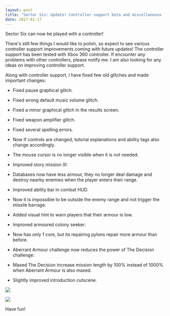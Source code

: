 ```yaml
---
layout: post
title: "Sector Six: Update! Controller support beta and miscellaneous fixes!"
date: 2017-01-17
---
```


Sector Six can now be played with a controller!

There's still few things I would like to polish, so expect to see various controller support improvements coming with future updates!
The controller support has been tested with Xbox 360 controller.
If encounter any problems with other controllers, please notify me.
I am also looking for any ideas on improving controller support.

Along with controller support, I have fixed few old glitches and made important changes:

* Fixed pause graphical glitch.

* Fixed wrong default music volume glitch.

* Fixed a minor graphical glitch in the results screen.

* Fixed weapon amplifier glitch.

* Fixed several spelling errors.

* Now if controls are changed, tutorial explanations and ability tags also change accordingly.

* The mouse cursor is no longer visible when it is not needed.

* Improved story mission III:

* Databases now have less armour, they no longer deal damage and destroy nearby enemies when the player enters their range.

* Improved ability bar in combat HUD.

* Now it is impossible to be outside the enemy range and not trigger the missile barrage.

* Added visual hint to warn players that their armour is low.

* Improved armoured colony seeker:

* Now has only 1 core, but its repairing pylons repair more armour than before.

* Aberrant Armour challenge now reduces the power of The Decision challenge:

* Maxed The Decision increase mission length by 100% instead of 1000% when Aberrant Armour is also maxed.

* Slightly improved introduction cutscene.

![](https://i.imgur.com/5i4oFrE.png)

![](https://i.imgur.com/57qdYXI.png)

Have fun!
